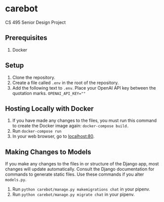 # carebot
CS 495 Senior Design Project

## Prerequisites
1. Docker

## Setup
1. Clone the repository.
2. Create a file called `.env` in the root of the repository.
3. Add the following text to `.env`. Place your OpenAI API key between the quotation marks. `OPENAI_API_KEY=""`

## Hosting Locally with Docker
1. If you have made any changes to the files, you must run this command to create the Docker image again: `docker-compose build.`
2. Run `docker-compose run`
3. In your web browser, go to [localhost:80](localhost:80).

## Making Changes to Models
If you make any changes to the files in or structure of the Django app, most changes will update automatically. Consult the Django documentation for commands to generate static files. Use these commands if you alter `models.py`.
1. Run `python carebot/manage.py makemigrations chat` in your pipenv.
2. Run `python carebot/manage.py migrate chat` in your pipenv.
